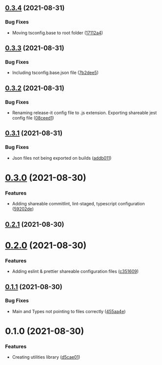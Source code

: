 ## [0.3.4](https://github.com/2600hz/js-utilities/compare/v0.3.3...v0.3.4) (2021-08-31)


### Bug Fixes

* Moving tsconfig.base to root folder ([17112a4](https://github.com/2600hz/js-utilities/commit/17112a47121a401963ee69f25f4c02be90deca66))

## [0.3.3](https://github.com/2600hz/js-utilities/compare/v0.3.2...v0.3.3) (2021-08-31)


### Bug Fixes

* Including tsconfig.base.json file ([7b2dee5](https://github.com/2600hz/js-utilities/commit/7b2dee5a7dfdd060d2a8915687a1111cf491d264))

## [0.3.2](https://github.com/2600hz/js-utilities/compare/v0.3.1...v0.3.2) (2021-08-31)


### Bug Fixes

* Renaming release-it config file to .js extension. Exporting shareable jest config file ([08ceed1](https://github.com/2600hz/js-utilities/commit/08ceed19e36ac9e55f50c1006134df3f09aa9a32))

## [0.3.1](https://github.com/2600hz/js-utilities/compare/v0.3.0...v0.3.1) (2021-08-31)


### Bug Fixes

* Json files not being exported on builds ([addb011](https://github.com/2600hz/js-utilities/commit/addb011def3320792eaadb89fca2774d110c3016))

# [0.3.0](https://github.com/2600hz/js-utilities/compare/v0.2.1...v0.3.0) (2021-08-30)


### Features

* Adding shareable commitlint, lint-staged, typescript configuration ([59202de](https://github.com/2600hz/js-utilities/commit/59202deded697c00e0393fe1794c362eae121f0d))

## [0.2.1](https://github.com/2600hz/js-utilities/compare/v0.2.0...v0.2.1) (2021-08-30)

# [0.2.0](https://github.com/2600hz/js-utilities/compare/v0.1.1...v0.2.0) (2021-08-30)


### Features

* Adding eslint & prettier shareable configuration files ([c351609](https://github.com/2600hz/js-utilities/commit/c3516094ed36afd5302012bd28f3d70ab501ad9b))

## [0.1.1](https://github.com/2600hz/js-utilities/compare/v0.1.0...v0.1.1) (2021-08-30)


### Bug Fixes

* Main and Types not pointing to files correctly ([455aa4e](https://github.com/2600hz/js-utilities/commit/455aa4e091934840203095e06a2242a48fdf93ac))

# 0.1.0 (2021-08-30)


### Features

* Creating utilities library ([d5cae01](https://github.com/2600hz/js-utilities/commit/d5cae015d2eaa789c8069cdee5886a6b53dfb075))

